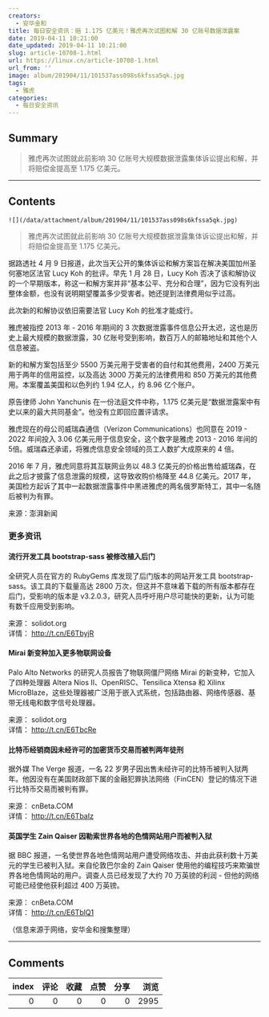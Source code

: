 ```yaml
---
creators:
  - 安华金和
title: 每日安全资讯：赔 1.175 亿美元！雅虎再次试图和解 30 亿账号数据泄露案
date: 2019-04-11 10:21:00
date_updated: 2019-04-11 10:21:00
slug: article-10708-1.html
url: https://linux.cn/article-10708-1.html
url_from: ''
image: album/201904/11/101537ass098s6kfssa5qk.jpg
tags:
  - 雅虎
categories:
  - 每日安全资讯
---
```


## Summary

> 雅虎再次试图就此前影响 30 亿账号大规模数据泄露集体诉讼提出和解，并将赔偿金提高至 1.175 亿美元。

***

<!-- more -->

## Contents

`![](/data/attachment/album/201904/11/101537ass098s6kfssa5qk.jpg)`

> 
> 雅虎再次试图就此前影响 30 亿账号大规模数据泄露集体诉讼提出和解，并将赔偿金提高至 1.175 亿美元。
> 
> 
> 

据路透社 4 月 9 日报道，此次当天公开的集体诉讼和解方案旨在解决美国加州圣何塞地区法官 Lucy Koh 的批评。早先 1 月 28 日，Lucy Koh 否决了该和解协议的一个早期版本，称这一和解方案并非“基本公平、充分和合理”，因为它没有列出整体金额，也没有说明期望覆盖多少受害者。她还提到法律费用似乎过高。

此次新的和解协议依旧需要法官 Lucy Koh 的批准才能成行。

雅虎被指控 2013 年 - 2016 年期间的 3 次数据泄露事件信息公开太迟，这也是历史上最大规模的数据泄露，30 亿账号受到影响，数百万人的邮箱地址和其他个人信息被盗。

新的和解方案包括至少 5500 万美元用于受害者的自付和其他费用，2400 万美元用于两年的信用监控，以及高达 3000 万美元的法律费用和 850 万美元的其他费用。本案覆盖美国和以色列约 1.94 亿人，约 8.96 亿个账户。

原告律师 John Yanchunis 在一份法庭文件中称，1.175 亿美元是“数据泄露案中有史以来的最大共同基金”。他没有立即回应置评请求。

雅虎现在的母公司威瑞森通信（Verizon Communications）也同意在 2019 - 2022 年间投入 3.06 亿美元用于信息安全，这个数字是雅虎 2013 - 2016 年间的5倍。威瑞森还承诺，将雅虎信息安全领域的员工人数扩大成原来的 4 倍。

2016 年 7 月，雅虎同意将其互联网业务以 48.3 亿美元的价格出售给威瑞森，在此之后才披露了信息泄露的规模，这导致收购价格降至 44.8 亿美元。2017 年，美国检方起诉了其中一起数据泄露事件中黑进雅虎的两名俄罗斯特工，其中一名随后被判为有罪。

来源：澎湃新闻

### 更多资讯

#### 流行开发工具 bootstrap-sass 被修改植入后门

全研究人员在官方的 RubyGems 库发现了后门版本的网站开发工具 bootstrap-sass。该工具的下载量高达 2800 万次，但这并不意味着下载的所有版本都存在后门，受影响的版本是 v3.2.0.3，研究人员呼吁用户尽可能快的更新，认为可能有数千应用受到影响。

来源： solidot.org  
详情： <http://t.cn/E6TbyjR> 

#### Mirai 新变种加入更多物联网设备

Palo Alto Networks 的研究人员报告了物联网僵尸网络 Mirai 的新变种，它加入了四种处理器 Altera Nios II、OpenRISC、Tensilica Xtensa 和 Xilinx MicroBlaze，这些处理器被广泛用于嵌入式系统，包括路由器、网络传感器、基带无线电和数字信号处理器。

来源： solidot.org  
详情： <http://t.cn/E6TbcRe> 

#### 比特币经销商因未经许可的加密货币交易而被判两年徒刑

据外媒 The Verge 报道，一名 22 岁男子因出售未经许可的比特币被判入狱两年。他因没有在美国财政部下属的金融犯罪执法网络（FinCEN）登记的情况下进行比特币交易而被判有罪。

来源： cnBeta.COM  
详情： <http://t.cn/E6TbaIz> 

#### 英国学生 Zain Qaiser 因勒索世界各地的色情网站用户而被判入狱

据 BBC 报道，一名使世界各地色情网站用户遭受网络攻击、并由此获利数十万美元的学生已被判入狱。来自伦敦巴尔金的 Zain Qaiser 使用他的编程技巧来欺骗世界各地色情网站的用户。调查人员已经发现了大约 70 万英镑的利润 - 但他的网络可能已经使他获利超过 400 万英镑。

来源： cnBeta.COM  
详情： <http://t.cn/E6TblQ1> 

（信息来源于网络，安华金和搜集整理）

***

## Comments


|   index |   评论 |   收藏 |   点赞 |   分享 |   浏览 |
|--------:|-------:|-------:|-------:|-------:|-------:|
|       0 |      0 |      0 |      0 |      0 |   2995 |

